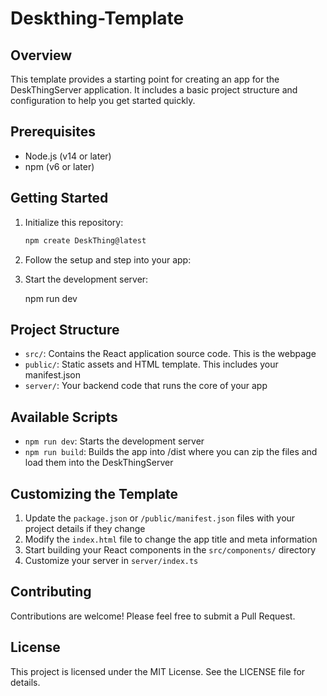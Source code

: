 # Deskthing-Template

## Overview

This template provides a starting point for creating an app for the DeskThingServer application. It includes a basic project structure and configuration to help you get started quickly.

## Prerequisites

- Node.js (v14 or later)
- npm (v6 or later)

## Getting Started

1. Initialize this repository:
   
   ```sh
   npm create DeskThing@latest
   ```
   

2. Follow the setup and step into your app:
   

3. Start the development server:
   
   npm run dev
   

## Project Structure

- `src/`: Contains the React application source code. This is the webpage
- `public/`: Static assets and HTML template. This includes your manifest.json
- `server/`: Your backend code that runs the core of your app

## Available Scripts

- `npm run dev`: Starts the development server
- `npm run build`: Builds the app into /dist where you can zip the files and load them into the DeskThingServer

## Customizing the Template

1. Update the `package.json` or `/public/manifest.json` files with your project details if they change
2. Modify the `index.html` file to change the app title and meta information
3. Start building your React components in the `src/components/` directory
4. Customize your server in `server/index.ts`

## Contributing

Contributions are welcome! Please feel free to submit a Pull Request.

## License

This project is licensed under the MIT License. See the LICENSE file for details.
